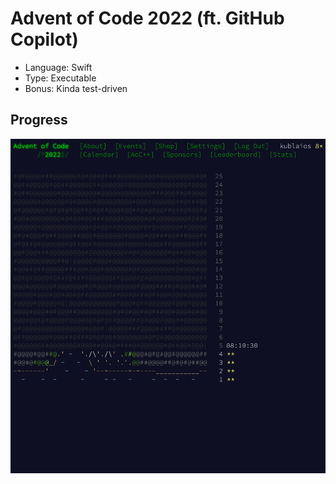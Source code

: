 # Advent of Code 2022 (ft. GitHub Copilot)

* Language: Swift
* Type: Executable
* Bonus: Kinda test-driven

## Progress
![Advent of Code progress screenshot](./img/progress.png)